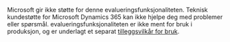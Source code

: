 Microsoft gir ikke støtte for denne evalueringsfunksjonaliteten. Teknisk kundestøtte for Microsoft Dynamics 365 kan ikke hjelpe deg med problemer eller spørsmål. evalueringsfunksjonaliteten er ikke ment for bruk i produksjon, og er underlagt et separat [tilleggsvilkår for bruk](http://go.microsoft.com/fwlink/p/?LinkId=511446).